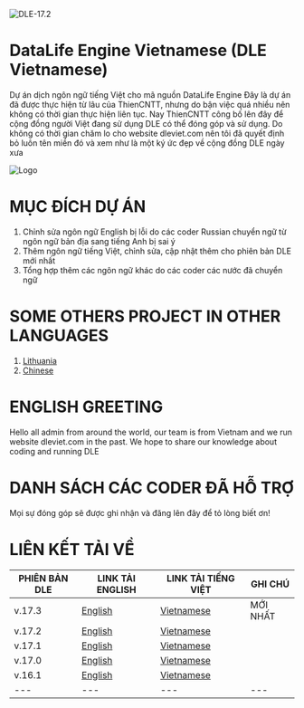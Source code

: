 ![DLE-17.2](https://img.shields.io/badge/DLE-17.x-green.svg?style=flat-square)

# DataLife Engine Vietnamese (DLE Vietnamese)
Dự án dịch ngôn ngữ tiếng Việt cho mã nguồn DataLife Engine
Đây là dự án đã được thực hiện từ lâu của ThienCNTT, nhưng do bận việc quá nhiều nên không có thời gian thực hiện liên tục.
Nay ThienCNTT công bố lên đây để cộng đồng người Việt đang sử dụng DLE có thể đóng góp và sử dụng.
Do không có thời gian chăm lo cho website dleviet.com nên tôi đã quyết định bỏ luôn tên miền đó và xem như là một ký ức đẹp về cộng đồng DLE ngày xưa

![Logo](https://web.archive.org/web/20120502203531/http://dleviet.com/download/box.jpg)

# MỤC ĐÍCH DỰ ÁN
1. Chỉnh sửa ngôn ngữ English bị lỗi do các coder Russian chuyển ngữ từ ngôn ngữ bản địa sang tiếng Anh bị sai ý
2. Thêm ngôn ngữ tiếng Việt, chỉnh sửa, cập nhật thêm cho phiên bản DLE mới nhất
3. Tổng hợp thêm các ngôn ngữ khác do các coder các nước đã chuyển ngữ

# SOME OTHERS PROJECT IN OTHER LANGUAGES
1. [Lithuania](https://github.com/mondolfo/DLE)
2. [Chinese](https://github.com/imdabao/dle_zh-cn)

# ENGLISH GREETING
Hello all admin from around the world, our team is from Vietnam and we run website dleviet.com in the past. We hope to share our knowledge about coding and running DLE

# DANH SÁCH CÁC CODER ĐÃ HỖ TRỢ
Mọi sự đóng góp sẽ được ghi nhận và đăng lên đây để tỏ lòng biết ơn!

# LIÊN KẾT TẢI VỀ

| PHIÊN BẢN DLE | LINK TẢI ENGLISH | LINK TẢI TIẾNG VIỆT | GHI CHÚ |
| --- | --- | --- | --- |
| v.17.3 | [English](https://github.com/thiencntt/DataLife-Engine-Vietnamese/archive/refs/tags/v17.3_en.zip) | [Vietnamese](https://github.com/thiencntt/DataLife-Engine-Vietnamese/archive/refs/tags/v17.3_vi.zip) |MỚI NHẤT|
| v.17.2 | [English](https://github.com/thiencntt/DataLife-Engine-Vietnamese/archive/refs/tags/v17.2_en.zip) | [Vietnamese](https://github.com/thiencntt/DataLife-Engine-Vietnamese/archive/refs/tags/v17.2_vi.zip) ||
| v.17.1 | [English](https://github.com/thiencntt/DataLife-Engine-Vietnamese/archive/refs/tags/v17.1_en.zip) | [Vietnamese](https://github.com/thiencntt/DataLife-Engine-Vietnamese/archive/refs/tags/v17.1_vi.zip) ||
| v.17.0 | [English](https://github.com/thiencntt/DataLife-Engine-Vietnamese/archive/refs/tags/v17.0_en.zip) | [Vietnamese](https://github.com/thiencntt/DataLife-Engine-Vietnamese/archive/refs/tags/v17.0_vi.zip) ||
| v.16.1 | [English](https://github.com/thiencntt/DataLife-Engine-Vietnamese/archive/refs/tags/v16.1_en.zip) | [Vietnamese](https://github.com/thiencntt/DataLife-Engine-Vietnamese/archive/refs/tags/v16.1_vi.zip) ||
| --- | --- | --- | --- |
